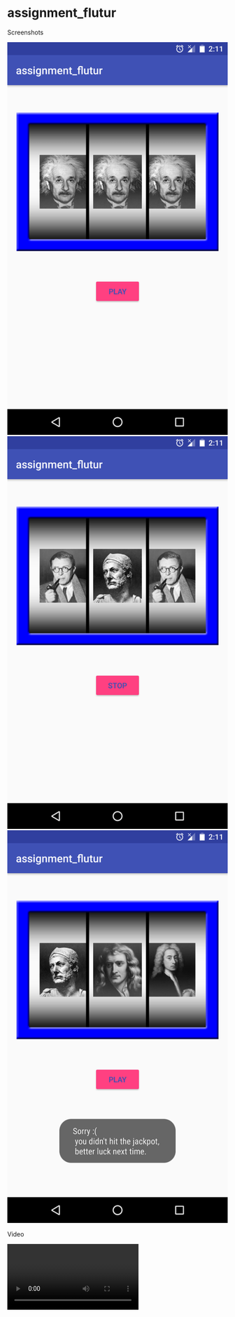 # assignment_flutur

Screenshots

![Screenshot](Screenshot_20180812-021128.png)
![Screenshot](Screenshot_20180812-021135.png)
![Screenshot](Screenshot_20180812-021142.png)

Video

![Video](assignment_flutur.mp4)
